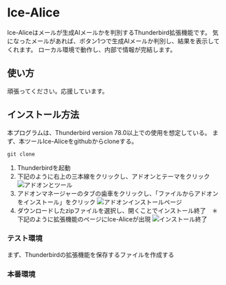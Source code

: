 # Ice-Alice
Ice-Aliceはメールが生成AIメールかを判別するThunderbird拡張機能です。
気になったメールがあれば、ボタン1つで生成AIメールか判別し、結果を表示してくれます。
ローカル環境で動作し、内部で情報が完結します。

## 使い方
頑張ってください。応援しています。

## インストール方法
本プログラムは、Thunderbird version 78.0以上での使用を想定している。
まず、本ツールIce-Aliceをgithubからcloneする。
```
git clone 
```
1. Thunderbirdを起動
2. 下記のように右上の三本線をクリックし、アドオンとテーマをクリック
![アドオンとツール](https://github.com/security-anth/Ice-Alice/blob/main/MWSCup/%E3%82%A2%E3%83%89%E3%82%AA%E3%83%B3.png)
3. アドオンマネージャーのタブの歯車をクリックし、「ファイルからアドオンをインストール」をクリック
![アドオンインストールページ](https://github.com/security-anth/Ice-Alice/blob/main/MWSCup/%E3%82%A2%E3%83%89%E3%82%AA%E3%83%B3%E3%82%A4%E3%83%B3%E3%82%B9%E3%83%88%E3%83%BC%E3%83%AB%E3%83%9A%E3%83%BC%E3%82%B8.png)
4. ダウンロードしたzipファイルを選択し、開くことでインストール終了　＊下記のように拡張機能のページにIce-Aliceが出現
![インストール終了](https://github.com/security-anth/Ice-Alice/blob/main/MWSCup/%E3%82%A4%E3%83%B3%E3%82%B9%E3%83%88%E3%83%BC%E3%83%AB%E7%B5%82%E4%BA%86.png)
### テスト環境

まず、Thunderbirdの拡張機能を保存するファイルを作成する
### 本番環境
